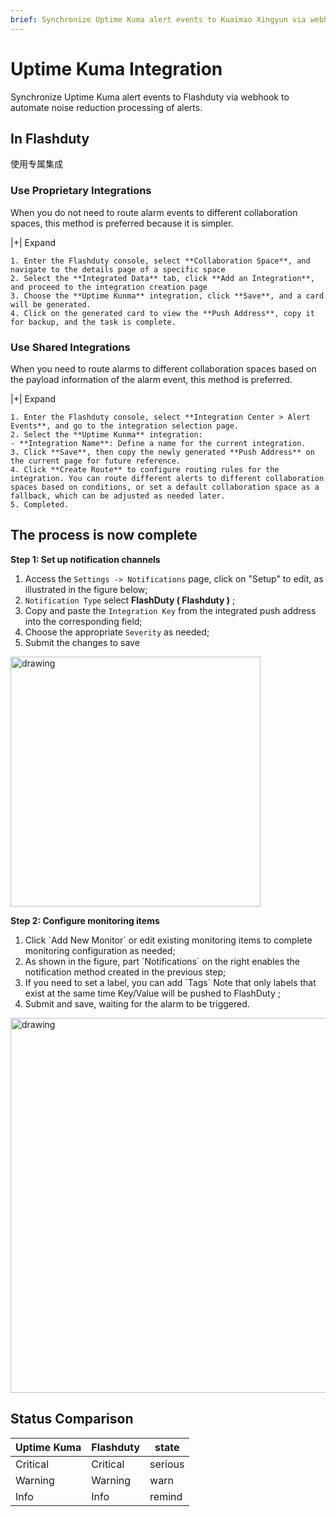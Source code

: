 ```yaml
---
brief: Synchronize Uptime Kuma alert events to Kuaimao Xingyun via webhook to automate noise reduction processing of alerts
---
```


# Uptime Kuma Integration

Synchronize Uptime Kuma alert events to Flashduty via webhook to automate noise reduction processing of alerts.

## In Flashduty
使用专属集成

### Use Proprietary Integrations

When you do not need to route alarm events to different collaboration spaces, this method is preferred because it is simpler.

|+| Expand

    1. Enter the Flashduty console, select **Collaboration Space**, and navigate to the details page of a specific space
    2. Select the **Integrated Data** tab, click **Add an Integration**, and proceed to the integration creation page
    3. Choose the **Uptime Kunma** integration, click **Save**, and a card will be generated.
    4. Click on the generated card to view the **Push Address**, copy it for backup, and the task is complete.

### Use Shared Integrations

When you need to route alarms to different collaboration spaces based on the payload information of the alarm event, this method is preferred.

|+| Expand

    1. Enter the Flashduty console, select **Integration Center > Alert Events**, and go to the integration selection page.
    2. Select the **Uptime Kunma** integration:
    - **Integration Name**: Define a name for the current integration.
    3. Click **Save**, then copy the newly generated **Push Address** on the current page for future reference.
    4. Click **Create Route** to configure routing rules for the integration. You can route different alerts to different collaboration spaces based on conditions, or set a default collaboration space as a fallback, which can be adjusted as needed later.
    5. Completed.

## The process is now complete
**Step 1: Set up notification channels**

1. Access the `Settings -> Notifications` page, click on "Setup" to edit, as illustrated in the figure below;
2. `Notification Type` select **FlashDuty ( Flashduty )** ;
3. Copy and paste the `Integration Key` from the integrated push address into the corresponding field;
4. Choose the appropriate `Severity` as needed;
5. Submit the changes to save

<img alt="drawing" width="400" src="https://fcdoc.github.io/img/qhNB9d5__aqCBTrcBAcfGYP5YeeaAAdrSxF3KlQjg6M.avif" />

**Step 2: Configure monitoring items**

<div id="!"><ol><li>Click `Add New Monitor` or edit existing monitoring items to complete monitoring configuration as needed;</li><li> As shown in the figure, part `Notifications` on the right enables the notification method created in the previous step;</li><li> If you need to set a label, you can add `Tags` Note that only labels that exist at the same time Key/Value will be pushed to FlashDuty ;</li><li> Submit and save, waiting for the alarm to be triggered.</li></ol><img alt="drawing" width="600" src="https://fcdoc.github.io/img/MhOsvqHsYIku4nGsClITGQNGpNqg1ceKLBKd6xcN_P0.avif"></div>

## Status Comparison
<div class="md-block">

| Uptime Kuma  |  Flashduty  | state |
| ------------ | -------- | ---- |
| Critical     | Critical | serious |
| Warning     | Warning  | warn |
| Info     | Info     | remind |

</div>